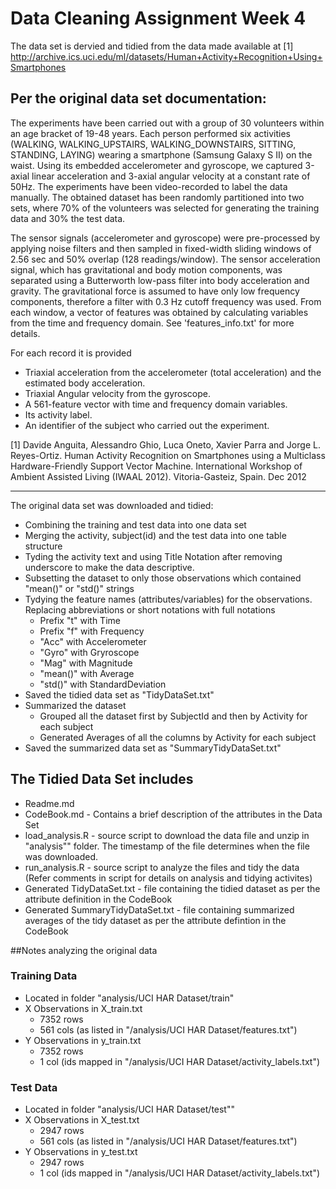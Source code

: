 # Data Cleaning Assignment Week 4

The data set is dervied and tidied from the data made available at [1] http://archive.ics.uci.edu/ml/datasets/Human+Activity+Recognition+Using+Smartphones

Per the original data set documentation:
---

The experiments have been carried out with a group of 30 volunteers within an age bracket of 19-48 years. Each person performed six activities (WALKING, WALKING_UPSTAIRS, WALKING_DOWNSTAIRS, SITTING, STANDING, LAYING) wearing a smartphone (Samsung Galaxy S II) on the waist. Using its embedded accelerometer and gyroscope, we captured 3-axial linear acceleration and 3-axial angular velocity at a constant rate of 50Hz. The experiments have been video-recorded to label the data manually. The obtained dataset has been randomly partitioned into two sets, where 70% of the volunteers was selected for generating the training data and 30% the test data. 

The sensor signals (accelerometer and gyroscope) were pre-processed by applying noise filters and then sampled in fixed-width sliding windows of 2.56 sec and 50% overlap (128 readings/window). The sensor acceleration signal, which has gravitational and body motion components, was separated using a Butterworth low-pass filter into body acceleration and gravity. The gravitational force is assumed to have only low frequency components, therefore a filter with 0.3 Hz cutoff frequency was used. From each window, a vector of features was obtained by calculating variables from the time and frequency domain. See 'features_info.txt' for more details. 

For each record it is provided

* Triaxial acceleration from the accelerometer (total acceleration) and the estimated body acceleration.
* Triaxial Angular velocity from the gyroscope. 
* A 561-feature vector with time and frequency domain variables. 
* Its activity label. 
* An identifier of the subject who carried out the experiment.

[1] Davide Anguita, Alessandro Ghio, Luca Oneto, Xavier Parra and Jorge L. Reyes-Ortiz. Human Activity Recognition on Smartphones using a Multiclass Hardware-Friendly Support Vector Machine. International Workshop of Ambient Assisted Living (IWAAL 2012). Vitoria-Gasteiz, Spain. Dec 2012

---

The original data set was downloaded and tidied:

* Combining the training and test data into one data set
* Merging the activity, subject(id) and the test data into one table structure
* Tyding the activity text and using Title Notation after removing underscore to make the data descriptive.
* Subsetting the dataset to only those observations which contained "mean()" or "std()" strings
* Tydying the feature names (attributes/variables) for the observations. Replacing abbreviations or short notations with full notations
    - Prefix "t" with Time
    - Prefix "f" with Frequency
    - "Acc" with Accelerometer
    - "Gyro" with Gryroscope
    - "Mag" with Magnitude
    - "mean()" with Average
    - "std()" with StandardDeviation
* Saved the tidied data set as "TidyDataSet.txt"
* Summarized the dataset
  - Grouped all the dataset first by SubjectId and then by Activity for each subject
  - Generated Averages of all the columns by Activity for each subject
* Saved the summarized data set as "SummaryTidyDataSet.txt"

## The Tidied Data Set includes
* Readme.md
* CodeBook.md - Contains a brief description of the attributes in the Data Set
* load_analysis.R - source script to download the data file and unzip in "analysis"" folder. The timestamp of the file determines when the file was downloaded.
* run_analysis.R - source script to analyze the files and tidy the data (Refer comments in script for details on analysis and tidying activites)
* Generated TidyDataSet.txt - file containing the tidied dataset as per the attribute definition in the CodeBook
* Generated SummaryTidyDataSet.txt - file containing summarized averages of the tidy dataset as per the attribute defintion in the CodeBook

##Notes analyzing the original data

### Training Data
* Located in folder "analysis/UCI HAR Dataset/train"
* X Observations in X_train.txt
    - 7352 rows
    - 561 cols (as listed in "/analysis/UCI HAR Dataset/features.txt")
* Y Observations in y_train.txt
    - 7352 rows
    - 1 col (ids mapped in "/analysis/UCI HAR Dataset/activity_labels.txt")

### Test Data

* Located in folder "analysis/UCI HAR Dataset/test""
* X Observations in X_test.txt
    - 2947 rows
    - 561 cols (as listed in "/analysis/UCI HAR Dataset/features.txt")
* Y Observations in y_test.txt
    - 2947 rows
    - 1 col (ids mapped in "/analysis/UCI HAR Dataset/activity_labels.txt")
